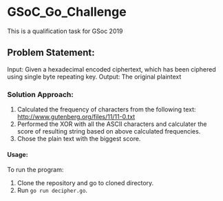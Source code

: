 # GSoC_Go_Challenge
This is a qualification task for GSoc 2019

## Problem Statement:
Input: Given a hexadecimal encoded ciphertext, which has been ciphered using single byte repeating key.
Output: The original plaintext

### Solution Approach:
1. Calculated the frequency of characters from the following text: http://www.gutenberg.org/files/11/11-0.txt
2. Performed the XOR with all the ASCII characters and calculater the score of resulting string based on above calculated frequencies.
3. Chose the plain text with the biggest score.

#### Usage:
To run the program:
1. Clone the repository and go to cloned directory.
2. Run `go run decipher.go`.
